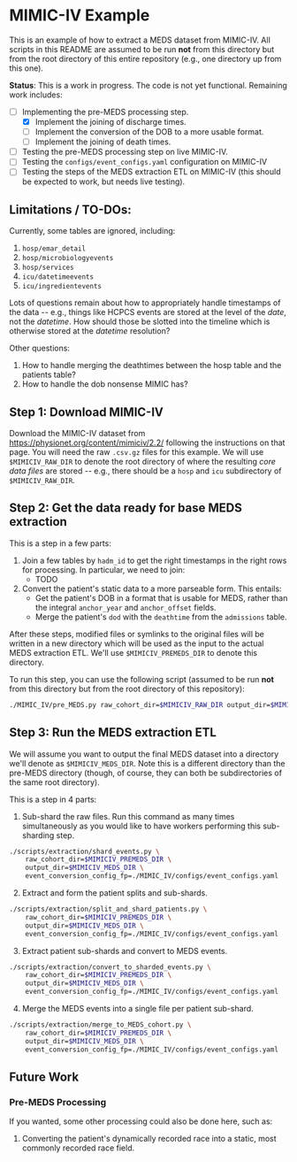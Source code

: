 # MIMIC-IV Example

This is an example of how to extract a MEDS dataset from MIMIC-IV. All scripts in this README are assumed to
be run **not** from this directory but from the root directory of this entire repository (e.g., one directory
up from this one).

**Status**: This is a work in progress. The code is not yet functional. Remaining work includes:
  - [ ] Implementing the pre-MEDS processing step.
     - [x] Implement the joining of discharge times.
     - [ ] Implement the conversion of the DOB to a more usable format.
     - [ ] Implement the joining of death times.
  - [ ] Testing the pre-MEDS processing step on live MIMIC-IV.
  - [ ] Testing the `configs/event_configs.yaml` configuration on MIMIC-IV
  - [ ] Testing the steps of the MEDS extraction ETL on MIMIC-IV (this should be expected to work, but needs
live testing).

## Limitations / TO-DOs:

Currently, some tables are ignored, including:

1. `hosp/emar_detail`
2. `hosp/microbiologyevents`
3. `hosp/services`
4. `icu/datetimeevents`
5. `icu/ingredientevents`

Lots of questions remain about how to appropriately handle timestamps of the data -- e.g., things like HCPCS
events are stored at the level of the _date_, not the _datetime_. How should those be slotted into the
timeline which is otherwise stored at the _datetime_ resolution?

Other questions:

1. How to handle merging the deathtimes between the hosp table and the patients table?
2. How to handle the dob nonsense MIMIC has?

## Step 1: Download MIMIC-IV

Download the MIMIC-IV dataset from https://physionet.org/content/mimiciv/2.2/ following the instructions on
that page. You will need the raw `.csv.gz` files for this example. We will use `$MIMICIV_RAW_DIR` to denote
the root directory of where the resulting _core data files_ are stored -- e.g., there should be a `hosp` and
`icu` subdirectory of `$MIMICIV_RAW_DIR`.

## Step 2: Get the data ready for base MEDS extraction

This is a step in a few parts:

1. Join a few tables by `hadm_id` to get the right timestamps in the right rows for processing. In
   particular, we need to join:
   - TODO
2. Convert the patient's static data to a more parseable form. This entails:
   - Get the patient's DOB in a format that is usable for MEDS, rather than the integral `anchor_year` and
     `anchor_offset` fields.
   - Merge the patient's `dod` with the `deathtime` from the `admissions` table.

After these steps, modified files or symlinks to the original files will be written in a new directory which
will be used as the input to the actual MEDS extraction ETL. We'll use `$MIMICIV_PREMEDS_DIR` to denote this
directory.

To run this step, you can use the following script (assumed to be run **not** from this directory but from the
root directory of this repository):

```bash
./MIMIC_IV/pre_MEDS.py raw_cohort_dir=$MIMICIV_RAW_DIR output_dir=$MIMICIV_PREMEDS_DIR
```

## Step 3: Run the MEDS extraction ETL

We will assume you want to output the final MEDS dataset into a directory we'll denote as `$MIMICIV_MEDS_DIR`.
Note this is a different directory than the pre-MEDS directory (though, of course, they can both be
subdirectories of the same root directory).

This is a step in 4 parts:

1. Sub-shard the raw files. Run this command as many times simultaneously as you would like to have workers
   performing this sub-sharding step.

```bash
./scripts/extraction/shard_events.py \
    raw_cohort_dir=$MIMICIV_PREMEDS_DIR \
    output_dir=$MIMICIV_MEDS_DIR \
    event_conversion_config_fp=./MIMIC_IV/configs/event_configs.yaml
```

2. Extract and form the patient splits and sub-shards.

```bash
./scripts/extraction/split_and_shard_patients.py \
    raw_cohort_dir=$MIMICIV_PREMEDS_DIR \
    output_dir=$MIMICIV_MEDS_DIR \
    event_conversion_config_fp=./MIMIC_IV/configs/event_configs.yaml
```

3. Extract patient sub-shards and convert to MEDS events.

```bash
./scripts/extraction/convert_to_sharded_events.py \
    raw_cohort_dir=$MIMICIV_PREMEDS_DIR \
    output_dir=$MIMICIV_MEDS_DIR \
    event_conversion_config_fp=./MIMIC_IV/configs/event_configs.yaml
```

4. Merge the MEDS events into a single file per patient sub-shard.

```bash
./scripts/extraction/merge_to_MEDS_cohort.py \
    raw_cohort_dir=$MIMICIV_PREMEDS_DIR \
    output_dir=$MIMICIV_MEDS_DIR \
    event_conversion_config_fp=./MIMIC_IV/configs/event_configs.yaml
```

## Future Work

### Pre-MEDS Processing

If you wanted, some other processing could also be done here, such as:

1. Converting the patient's dynamically recorded race into a static, most commonly recorded race field.
